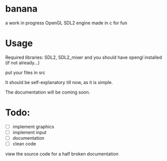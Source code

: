 # banana
a work in progress OpenGL SDL2 engine made in c for fun

# Usage
<p>Required libraries: SDL2, SDL2_mixer and you should have opengl installed (if not already...)</p>

<p>put your files in src</p>
<p>It should be self-explanatory till now, as it is simple.</p>
<p>The documentation will be coming soon.</p>

# Todo:
- [ ] implement graphics
- [ ] implement input
- [ ] documentation
- [ ] clean code 

view the source code for a half broken documentation
